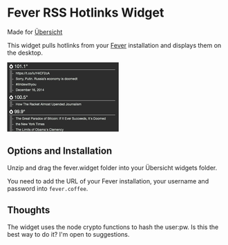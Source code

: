 # Fever RSS Hotlinks Widget

Made for [Übersicht](http://tracesof.net/uebersicht/)

This widget pulls hotlinks from your [Fever](http://feedafever.com/) installation and displays them on the desktop.

![screenshot](screenshot.png)

## Options and Installation

Unzip and drag the fever.widget folder into your Übersicht widgets folder.

You need to add the URL of your Fever installation, your username and password into `fever.coffee`. 


## Thoughts
The widget uses the node crypto functions to hash the user:pw. Is this the best way to do it? I'm open to suggestions.  